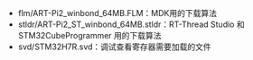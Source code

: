 * flm/ART-Pi2_winbond_64MB.FLM：MDK用的下载算法
* stldr/ART-Pi2_ST_winbond_64MB.stldr：RT-Thread Studio 和 STM32CubeProgrammer 用的下载算法
* svd/STM32H7R.svd：调试查看寄存器需要加载的文件